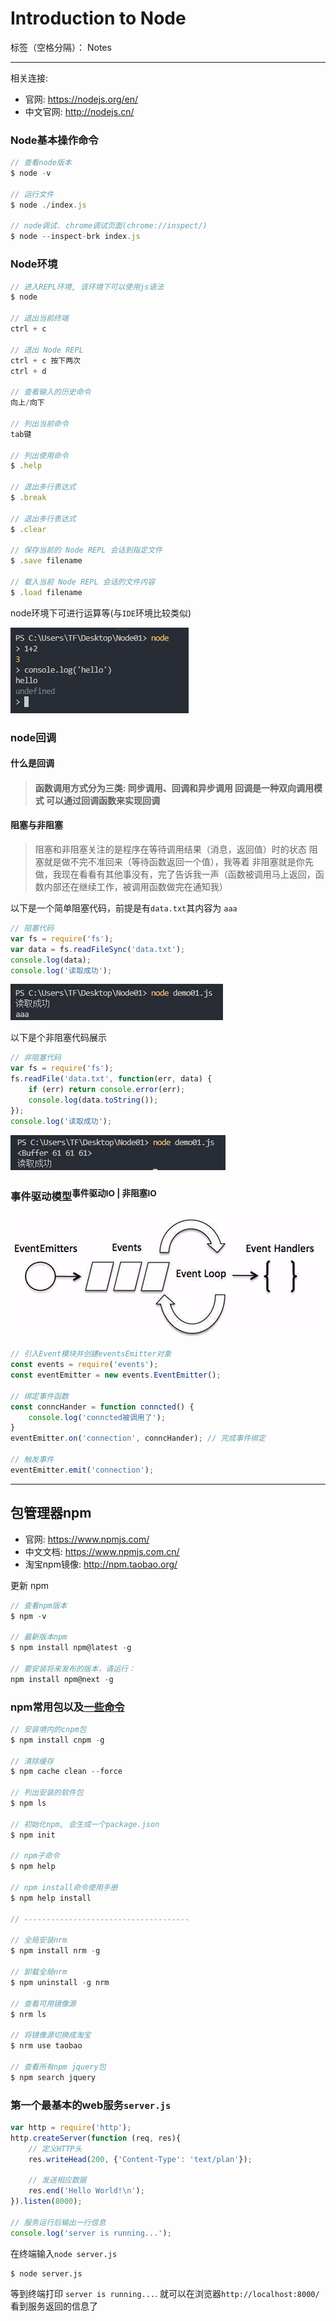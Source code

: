 ﻿# Introduction to Node

标签（空格分隔）： Notes

---

相关连接:

- 官网: https://nodejs.org/en/
- 中文官网: http://nodejs.cn/

<h3>Node基本操作命令</h3>

```javascript
// 查看node版本
$ node -v

// 运行文件
$ node ./index.js

// node调试. chrome调试页面(chrome://inspect/)
$ node --inspect-brk index.js
``` 

<h3>Node环境</h3>

```javascript
// 进入REPL环境, 该环境下可以使用js语法
$ node

// 退出当前终端
ctrl + c

// 退出 Node REPL
ctrl + c 按下两次
ctrl + d

// 查看输入的历史命令
向上/向下

// 列出当前命令
tab键

// 列出使用命令
$ .help

// 退出多行表达式
$ .break

// 退出多行表达式
$ .clear

// 保存当前的 Node REPL 会话到指定文件
$ .save filename

// 载入当前 Node REPL 会话的文件内容
$ .load filename
```
<p>node环境下可进行运算等(与<code>IDE</code>环境比较类似)</p>
<p><img src="https://raw.githubusercontent.com/rel-start/Notes/picture/picture/node-hj.png" /></p>

<h3>node回调</h3>
<h4>什么是回调<h4>

> 函数调用方式分为三类: 同步调用、回调和异步调用
> 回调是一种双向调用模式
> 可以通过回调函数来实现回调

<h4>阻塞与非阻塞</h4>

> 阻塞和非阻塞关注的是程序在等待调用结果（消息，返回值）时的状态
> 阻塞就是做不完不准回来（等待函数返回一个值），我等着
> 非阻塞就是你先做，我现在看看有其他事没有，完了告诉我一声（函数被调用马上返回，函数内部还在继续工作，被调用函数做完在通知我）

<p>以下是一个简单阻塞代码，前提是有<code>data.txt</code>其内容为 <code>aaa</code></p>

```javascript
// 阻塞代码
var fs = require('fs');
var data = fs.readFileSync('data.txt');
console.log(data);
console.log('读取成功');
```
<p><img src="https://raw.githubusercontent.com/rel-start/Notes/picture/picture/node-zs01.png" /></p>
<p>以下是个非阻塞代码展示</p>

```javascript
// 非阻塞代码
var fs = require('fs');
fs.readFile('data.txt', function(err, data) {
	if (err) return console.error(err);
	console.log(data.toString());
});
console.log('读取成功');
```
<p><img src="https://raw.githubusercontent.com/rel-start/Notes/picture/picture/node-fzs01.png" /></p>

<h3>事件驱动模型<sup>事件驱动IO | 非阻塞IO</sup></h3>
<p><img src="https://raw.githubusercontent.com/rel-start/Notes/picture/picture/node-sjqdmx.png" /></p>

```javascript
// 引入Event模块并创建eventsEmitter对象
const events = require('events');
const eventEmitter = new events.EventEmitter();

// 绑定事件函数
const conncHander = function conncted() {
    console.log('conncted被调用了');
}
eventEmitter.on('connection', conncHander); // 完成事件绑定

// 触发事件
eventEmitter.emit('connection');
```

<hr />
<h2>包管理器npm</h2>

- 官网: https://www.npmjs.com/
- 中文文档: https://www.npmjs.com.cn/
- 淘宝npm镜像: http://npm.taobao.org/

<p>更新 npm</p>

```javascript
// 查看npm版本
$ npm -v

// 最新版本npm
$ npm install npm@latest -g

// 要安装将来发布的版本，请运行：
npm install npm@next -g
```

<h3>npm常用包以及<a href="https://www.cnblogs.com/itlkNote/p/6830682.html">一些命令</a></h3>

```javascript
// 安装境内的cnpm包
$ npm install cnpm -g

// 清除缓存
$ npm cache clean --force

// 列出安装的软件包
$ npm ls

// 初始化npm, 会生成一个package.json
$ npm init

// npm子命令
$ npm help

// npm install命令使用手册
$ npm help install

// -------------------------------------

// 全局安装nrm
$ npm install nrm -g

// 卸载全局nrm
$ npm uninstall -g nrm

// 查看可用镜像源
$ nrm ls

// 将镜像源切换成淘宝
$ nrm use taobao

// 查看所有npm jquery包
$ npm search jquery
```

<h3>第一个最基本的web服务<code>server.js</code></h3>

```javascript
var http = require('http');
http.createServer(function (req, res){
    // 定义HTTP头
    res.writeHead(200, {'Content-Type': 'text/plan'});

    // 发送相应数据
    res.end('Hello World!\n');
}).listen(8000);

// 服务运行后输出一行信息
console.log('server is running...');
```
<p>在终端输入<code>node server.js</code></p>

```
$ node server.js
```
<p>等到终端打印 <code>server is running...</code>. 就可以在浏览器<code>http://localhost:8000/</code>看到服务返回的信息了</p>



